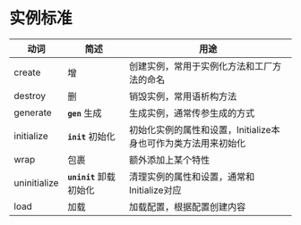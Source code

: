 # 实例标准

|动词|简述|用途|
|-|-|-|
|create|增|创建实例，常用于实例化方法和工厂方法的命名|
|destroy|删|销毁实例，常用语析构方法|
|generate|**`gen`**  生成|生成实例，通常传参生成的方式|
|initialize|**`init`**  初始化|初始化实例的属性和设置，Initialize本身也可作为类方法用来初始化|
|wrap|包裹|额外添加上某个特性|
|uninitialize|**`uninit`** 卸载初始化|清理实例的属性和设置，通常和Initialize对应|
|load|加载|加载配置，根据配置创建内容|
